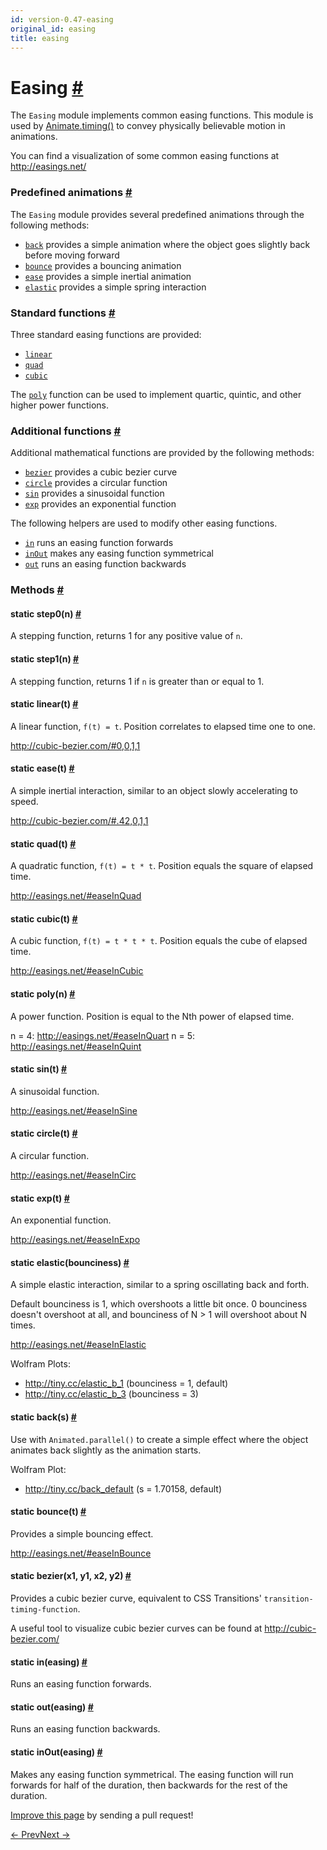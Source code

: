 ```yaml
---
id: version-0.47-easing
original_id: easing
title: easing
---
```

<a id="content"></a><h1><a class="anchor" name="easing"></a>Easing <a class="hash-link" href="docs/easing.html#easing">#</a></h1><div><div><p>The <code>Easing</code> module implements common easing functions. This module is used
by <a href="docs/animate.html#timing" target="_blank">Animate.timing()</a> to convey physically
believable motion in animations.</p><p>You can find a visualization of some common easing functions at
<a href="http://easings.net/">http://easings.net/</a></p><h3><a class="anchor" name="predefined-animations"></a>Predefined animations <a class="hash-link" href="docs/easing.html#predefined-animations">#</a></h3><p>The <code>Easing</code> module provides several predefined animations through the
following methods:</p><ul><li><a href="docs/easing.html#back" target="_blank"><code>back</code></a> provides a simple animation where the
object goes slightly back before moving forward</li><li><a href="docs/easing.html#bounce" target="_blank"><code>bounce</code></a> provides a bouncing animation</li><li><a href="docs/easing.html#ease" target="_blank"><code>ease</code></a> provides a simple inertial animation</li><li><a href="docs/easing.html#elastic" target="_blank"><code>elastic</code></a> provides a simple spring interaction</li></ul><h3><a class="anchor" name="standard-functions"></a>Standard functions <a class="hash-link" href="docs/easing.html#standard-functions">#</a></h3><p>Three standard easing functions are provided:</p><ul><li><a href="docs/easing.html#linear" target="_blank"><code>linear</code></a></li><li><a href="docs/easing.html#quad" target="_blank"><code>quad</code></a></li><li><a href="docs/easing.html#cubic" target="_blank"><code>cubic</code></a></li></ul><p>The <a href="docs/easing.html#poly" target="_blank"><code>poly</code></a> function can be used to implement
quartic, quintic, and other higher power functions.</p><h3><a class="anchor" name="additional-functions"></a>Additional functions <a class="hash-link" href="docs/easing.html#additional-functions">#</a></h3><p>Additional mathematical functions are provided by the following methods:</p><ul><li><a href="docs/easing.html#bezier" target="_blank"><code>bezier</code></a> provides a cubic bezier curve</li><li><a href="docs/easing.html#circle" target="_blank"><code>circle</code></a> provides a circular function</li><li><a href="docs/easing.html#sin" target="_blank"><code>sin</code></a> provides a sinusoidal function</li><li><a href="docs/easing.html#exp" target="_blank"><code>exp</code></a> provides an exponential function</li></ul><p>The following helpers are used to modify other easing functions.</p><ul><li><a href="docs/easing.html#in" target="_blank"><code>in</code></a> runs an easing function forwards</li><li><a href="docs/easing.html#inout" target="_blank"><code>inOut</code></a> makes any easing function symmetrical</li><li><a href="docs/easing.html#out" target="_blank"><code>out</code></a> runs an easing function backwards</li></ul></div><span><h3><a class="anchor" name="methods"></a>Methods <a class="hash-link" href="docs/easing.html#methods">#</a></h3><div class="props"><div class="prop"><h4 class="methodTitle"><a class="anchor" name="step0"></a><span class="methodType">static </span>step0<span class="methodType">(n)</span> <a class="hash-link" href="docs/easing.html#step0">#</a></h4><div><p>A stepping function, returns 1 for any positive value of <code>n</code>.</p></div></div><div class="prop"><h4 class="methodTitle"><a class="anchor" name="step1"></a><span class="methodType">static </span>step1<span class="methodType">(n)</span> <a class="hash-link" href="docs/easing.html#step1">#</a></h4><div><p>A stepping function, returns 1 if <code>n</code> is greater than or equal to 1.</p></div></div><div class="prop"><h4 class="methodTitle"><a class="anchor" name="linear"></a><span class="methodType">static </span>linear<span class="methodType">(t)</span> <a class="hash-link" href="docs/easing.html#linear">#</a></h4><div><p>A linear function, <code>f(t) = t</code>. Position correlates to elapsed time one to
one.</p><p><a href="http://cubic-bezier.com/#0,0,1,1">http://cubic-bezier.com/#0,0,1,1</a></p></div></div><div class="prop"><h4 class="methodTitle"><a class="anchor" name="ease"></a><span class="methodType">static </span>ease<span class="methodType">(t)</span> <a class="hash-link" href="docs/easing.html#ease">#</a></h4><div><p>A simple inertial interaction, similar to an object slowly accelerating to
speed.</p><p><a href="http://cubic-bezier.com/#.42,0,1,1">http://cubic-bezier.com/#.42,0,1,1</a></p></div></div><div class="prop"><h4 class="methodTitle"><a class="anchor" name="quad"></a><span class="methodType">static </span>quad<span class="methodType">(t)</span> <a class="hash-link" href="docs/easing.html#quad">#</a></h4><div><p>A quadratic function, <code>f(t) = t * t</code>. Position equals the square of elapsed
time.</p><p><a href="http://easings.net/#easeInQuad">http://easings.net/#easeInQuad</a></p></div></div><div class="prop"><h4 class="methodTitle"><a class="anchor" name="cubic"></a><span class="methodType">static </span>cubic<span class="methodType">(t)</span> <a class="hash-link" href="docs/easing.html#cubic">#</a></h4><div><p>A cubic function, <code>f(t) = t * t * t</code>. Position equals the cube of elapsed
time.</p><p><a href="http://easings.net/#easeInCubic">http://easings.net/#easeInCubic</a></p></div></div><div class="prop"><h4 class="methodTitle"><a class="anchor" name="poly"></a><span class="methodType">static </span>poly<span class="methodType">(n)</span> <a class="hash-link" href="docs/easing.html#poly">#</a></h4><div><p>A power function. Position is equal to the Nth power of elapsed time.</p><p>n = 4: <a href="http://easings.net/#easeInQuart">http://easings.net/#easeInQuart</a>
n = 5: <a href="http://easings.net/#easeInQuint">http://easings.net/#easeInQuint</a></p></div></div><div class="prop"><h4 class="methodTitle"><a class="anchor" name="sin"></a><span class="methodType">static </span>sin<span class="methodType">(t)</span> <a class="hash-link" href="docs/easing.html#sin">#</a></h4><div><p>A sinusoidal function.</p><p><a href="http://easings.net/#easeInSine">http://easings.net/#easeInSine</a></p></div></div><div class="prop"><h4 class="methodTitle"><a class="anchor" name="circle"></a><span class="methodType">static </span>circle<span class="methodType">(t)</span> <a class="hash-link" href="docs/easing.html#circle">#</a></h4><div><p>A circular function.</p><p><a href="http://easings.net/#easeInCirc">http://easings.net/#easeInCirc</a></p></div></div><div class="prop"><h4 class="methodTitle"><a class="anchor" name="exp"></a><span class="methodType">static </span>exp<span class="methodType">(t)</span> <a class="hash-link" href="docs/easing.html#exp">#</a></h4><div><p>An exponential function.</p><p><a href="http://easings.net/#easeInExpo">http://easings.net/#easeInExpo</a></p></div></div><div class="prop"><h4 class="methodTitle"><a class="anchor" name="elastic"></a><span class="methodType">static </span>elastic<span class="methodType">(bounciness)</span> <a class="hash-link" href="docs/easing.html#elastic">#</a></h4><div><p>A simple elastic interaction, similar to a spring oscillating back and
forth.</p><p>Default bounciness is 1, which overshoots a little bit once. 0 bounciness
doesn't overshoot at all, and bounciness of N &gt; 1 will overshoot about N
times.</p><p><a href="http://easings.net/#easeInElastic">http://easings.net/#easeInElastic</a></p><p>Wolfram Plots:</p><ul><li><a href="http://tiny.cc/elastic_b_1">http://tiny.cc/elastic_b_1</a> (bounciness = 1, default)</li><li><a href="http://tiny.cc/elastic_b_3">http://tiny.cc/elastic_b_3</a> (bounciness = 3)</li></ul></div></div><div class="prop"><h4 class="methodTitle"><a class="anchor" name="back"></a><span class="methodType">static </span>back<span class="methodType">(s)</span> <a class="hash-link" href="docs/easing.html#back">#</a></h4><div><p>Use with <code>Animated.parallel()</code> to create a simple effect where the object
animates back slightly as the animation starts.</p><p>Wolfram Plot:</p><ul><li><a href="http://tiny.cc/back_default">http://tiny.cc/back_default</a> (s = 1.70158, default)</li></ul></div></div><div class="prop"><h4 class="methodTitle"><a class="anchor" name="bounce"></a><span class="methodType">static </span>bounce<span class="methodType">(t)</span> <a class="hash-link" href="docs/easing.html#bounce">#</a></h4><div><p>Provides a simple bouncing effect.</p><p><a href="http://easings.net/#easeInBounce">http://easings.net/#easeInBounce</a></p></div></div><div class="prop"><h4 class="methodTitle"><a class="anchor" name="bezier"></a><span class="methodType">static </span>bezier<span class="methodType">(x1, y1, x2, y2)</span> <a class="hash-link" href="docs/easing.html#bezier">#</a></h4><div><p>Provides a cubic bezier curve, equivalent to CSS Transitions'
<code>transition-timing-function</code>.</p><p>A useful tool to visualize cubic bezier curves can be found at
<a href="http://cubic-bezier.com/">http://cubic-bezier.com/</a></p></div></div><div class="prop"><h4 class="methodTitle"><a class="anchor" name="in"></a><span class="methodType">static </span>in<span class="methodType">(easing)</span> <a class="hash-link" href="docs/easing.html#in">#</a></h4><div><p>Runs an easing function forwards.</p></div></div><div class="prop"><h4 class="methodTitle"><a class="anchor" name="out"></a><span class="methodType">static </span>out<span class="methodType">(easing)</span> <a class="hash-link" href="docs/easing.html#out">#</a></h4><div><p>Runs an easing function backwards.</p></div></div><div class="prop"><h4 class="methodTitle"><a class="anchor" name="inout"></a><span class="methodType">static </span>inOut<span class="methodType">(easing)</span> <a class="hash-link" href="docs/easing.html#inout">#</a></h4><div><p>Makes any easing function symmetrical. The easing function will run
forwards for half of the duration, then backwards for the rest of the
duration.</p></div></div></div></span></div><p class="edit-page-block"><a target="_blank" href="https://github.com/facebook/react-native/blob/master/Libraries/Animated/src/Easing.js">Improve this page</a> by sending a pull request!</p><div class="docs-prevnext"><a class="docs-prev" href="docs/dimensions.html#content">← Prev</a><a class="docs-next" href="docs/geolocation.html#content">Next →</a></div>